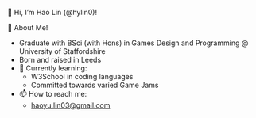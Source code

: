 👋 Hi, I’m Hao Lin (@hylin0)!

👀 About Me!
  - Graduate with BSci (with Hons) in Games Design and Programming @ University of Staffordshire
  - Born and raised in Leeds
  - 🌱 Currently learning: 
      - W3School in coding languages
      - Committed towards varied Game Jams
  - 📫 How to reach me: 
      - haoyu.lin03@gmail.com 

<!---
hylin0/hylin0 is a ✨ special ✨ repository because its `README.md` (this file) appears on your GitHub profile.
You can click the Preview link to take a look at your changes.
--->
